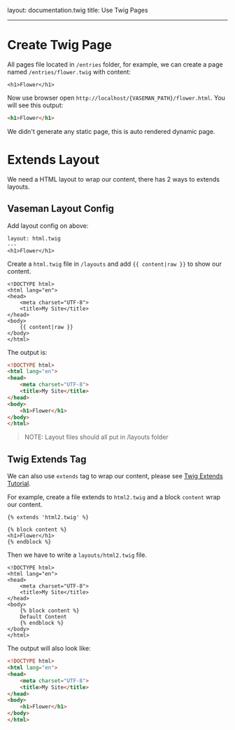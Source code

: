 layout: documentation.twig
title: Use Twig Pages

---

# Create Twig Page

All pages file located in `/entries` folder, for example, we can create a page named `/entries/flower.twig` with content:

``` twig
<h1>Flower</h1>
```

Now use browser open `http://localhost/{VASEMAN_PATH}/flower.html`. You will see this output:

``` html
<h1>Flower</h1>
```

We didn't generate any static page, this is auto rendered dynamic page.

# Extends Layout

We need a HTML layout to wrap our content, there has 2 ways to extends layouts.

## Vaseman Layout Config

Add layout config on above:

``` twig
layout: html.twig
---
<h1>Flower</h1>
```

Create a `html.twig` file in `/layouts` and add `{{ content|raw }}` to show our content.

``` twig
<!DOCTYPE html>
<html lang="en">
<head>
	<meta charset="UTF-8">
	<title>My Site</title>
</head>
<body>
	{{ content|raw }}
</body>
</html>
```

The output is:

``` html
<!DOCTYPE html>
<html lang="en">
<head>
	<meta charset="UTF-8">
	<title>My Site</title>
</head>
<body>
	<h1>Flower</h1>
</body>
</html>
```

> NOTE: Layout files should all put in /layouts folder

## Twig Extends Tag

We can also use `extends` tag to wrap our content, please see [Twig Extends Tutorial](http://twig.sensiolabs.org/doc/tags/extends.html).

For example, create a file extends to `html2.twig` and a block `content` wrap our content.

``` twig
{% extends 'html2.twig' %}

{% block content %}
<h1>Flower</h1>
{% endblock %}
```

Then we have to write a `layouts/html2.twig` file.

``` twig
<!DOCTYPE html>
<html lang="en">
<head>
	<meta charset="UTF-8">
	<title>My Site</title>
</head>
<body>
	{% block content %}
	Default Content
	{% endblock %}
</body>
</html>
```

The output will also look like:

``` html
<!DOCTYPE html>
<html lang="en">
<head>
	<meta charset="UTF-8">
	<title>My Site</title>
</head>
<body>
	<h1>Flower</h1>
</body>
</html>
```
